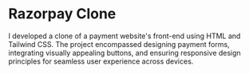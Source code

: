 # Razorpay Clone
 I developed a clone of a payment website's front-end using HTML and Tailwind CSS. The project encompassed designing payment forms, integrating visually appealing buttons, and ensuring responsive design principles for seamless user experience across devices.

